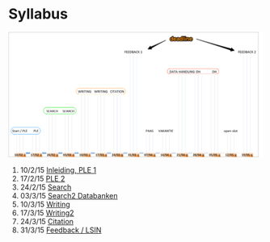 # Syllabus

![timeline ency15](../beelden/ency15-timeline.png)

1. 10/2/15 [Inleiding, PLE 1](./ency15-1_inleiding_ple.md) 
2. 17/2/15 [PLE 2](./ency15-2_ple.md)
3. 24/2/15 [Search](./ency15-3_search.md)
4. 03/3/15 [Search2 Databanken](./ency15-4_search2.md)
5. 10/3/15 [Writing](./ency15-5_writing.md)
6. 17/3/15 [Writing2](./ency15-6_writing2.md)
7. 24/3/15 [Citation](./ency15-7_citation.md)
8. 31/3/15 [Feedback / LSIN](./ency15-8_feedback_lsin.md) 